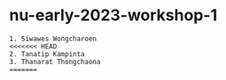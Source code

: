 # nu-early-2023-workshop-1

```text
1. Siwawes Wongcharoen
<<<<<<< HEAD
2. Tanatip Kampinta
3. Thanarat Thongchaona
=======

